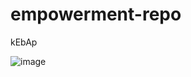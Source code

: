 # empowerment-repo
kEbAp

![image](https://github.com/user-attachments/assets/6255137e-b19f-4a87-92c4-402d1f72c580)
